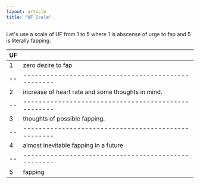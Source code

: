 ```yaml
---
layout: article
title: "UF Scale"
---
```


Let's use a scale of UF from 1 to 5 where 1 is abscense of urge to
fap and 5 is literally fapping.

|UF|                                                   |
|--|---------------------------------------------------|
|1 | zero dezire to fap                                |
|--|---------------------------------------------------|
|2 | increase of heart rate and some thoughts in mind. |
|--|---------------------------------------------------|
|3 | thoughts of possible fapping.                     |
|--|---------------------------------------------------|
|4 | almost inevitable fapping in a future             |
|--|---------------------------------------------------|
|5| fapping                                            |
